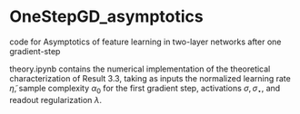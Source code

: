 # OneStepGD_asymptotics
code for Asymptotics of feature learning in two-layer networks after one gradient-step


theory.ipynb contains the numerical implementation of the theoretical characterization of Result 3.3, taking as inputs the normalized learning rate $\tilde{\eta}$, sample complexity $\alpha_0$ for the first gradient step, activations $\sigma,\sigma_\star$, and readout regularization $\lambda$.
